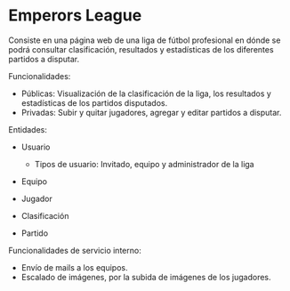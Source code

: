 # Emperors League
Consiste en una página web de una liga de fútbol profesional en dónde se podrá consultar clasificación, resultados y estadísticas de los diferentes partidos a disputar. 

Funcionalidades:
- Públicas: Visualización de la clasificación de la liga, los resultados y estadísticas de los partidos disputados.
- Privadas: Subir y quitar jugadores, agregar y editar partidos a disputar.

Entidades:
- Usuario
  - Tipos de usuario: Invitado, equipo y administrador de la liga

- Equipo

- Jugador

- Clasificación

- Partido

Funcionalidades de servicio interno:
- Envío de mails a los equipos.
- Escalado de imágenes, por la subida de imágenes de los jugadores.
